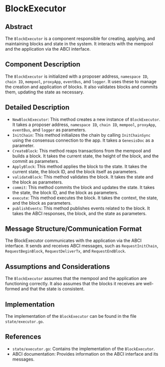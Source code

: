 # BlockExecutor

## Abstract

 The `BlockExecutor` is a component responsible for creating, applying, and maintaining blocks and state in the system. It interacts with the mempool and the application via the ABCI interface.

## Component Description

 The `BlockExecutor` is initialized with a proposer address, `namespace ID`, `chain ID`, `mempool`, `proxyApp`, `eventBus`, and `logger`. It uses these to manage the creation and application of blocks. It also validates blocks and commits them, updating the state as necessary.

## Detailed Description

- `NewBlockExecutor`: This method creates a new instance of `BlockExecutor`. It takes a proposer address, `namespace ID`, `chain ID`, `mempool`, `proxyApp`, `eventBus`, and `logger` as parameters.
- `InitChain`: This method initializes the chain by calling `InitChainSync` using the consensus connection to the app. It takes a `GenesisDoc` as a parameter.
- `CreateBlock`: This method reaps transactions from the mempool and builds a block. It takes the current state, the height of the block, and the commit as parameters.
- `ApplyBlock`: This method applies the block to the state. It takes the current state, the block ID, and the block itself as parameters.
- `validateBlock`: This method validates the block. It takes the state and the block as parameters.
- `commit`: This method commits the block and updates the state. It takes the state, the block ID, and the block as parameters.
- `execute`: This method executes the block. It takes the context, the state, and the block as parameters.
- `publishEvents`: This method publishes events related to the block. It takes the ABCI responses, the block, and the state as parameters.

## Message Structure/Communication Format

The BlockExecutor communicates with the application via the ABCI interface. It sends and receives ABCI messages, such as `RequestInitChain`, `RequestBeginBlock`, `RequestDeliverTx`, and `RequestEndBlock`.

## Assumptions and Considerations

The `BlockExecutor` assumes that the mempool and the application are functioning correctly. It also assumes that the blocks it receives are well-formed and that the state is consistent.

## Implementation

The implementation of the `BlockExecutor` can be found in the file `state/executor.go`.

## References

- `state/executor.go`: Contains the implementation of the `BlockExecutor`.
- ABCI documentation: Provides information on the ABCI interface and its messages.
